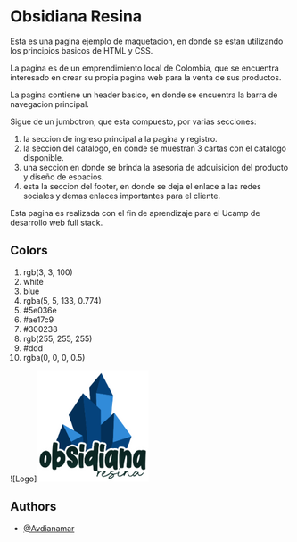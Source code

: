 
#  Obsidiana Resina

Esta es una pagina ejemplo de maquetacion, en donde se estan utilizando los principios basicos de HTML y CSS.

La pagina es de un emprendimiento local de Colombia, que se encuentra interesado en crear su propia pagina web para la venta de sus productos.

La pagina contiene un header basico, en donde se encuentra la barra de navegacion principal.

Sigue de un jumbotron, que esta compuesto, por varias secciones:
1. la seccion de ingreso principal a la pagina y registro.
2. la seccion del catalogo, en donde se muestran 3 cartas con el catalogo disponible.
3. una seccion en donde se brinda la asesoria de adquisicion del producto y diseño de espacios.
4. esta la seccion del footer, en donde se deja el enlace a las redes sociales y demas enlaces importantes para el cliente.

Esta pagina es realizada con el fin de aprendizaje para el Ucamp de desarrollo web full stack.


## Colors

1. rgb(3, 3, 100)
2. white
3. blue
4. rgba(5, 5, 133, 0.774)
5. #5e036e
6. #ae17c9
7. #300238
8. rgb(255, 255, 255)
9. #ddd
10. rgba(0, 0, 0, 0.5)




![Logo]<img src="./imagenes/unnamed%20(1).png" width="200" height="200" alt="Logo">







## Authors

- [@Avdianamar](https://github.com/Avdianamar)

